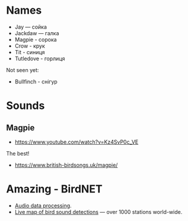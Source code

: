 # Names

* Jay — сойка
* Jackdaw — галка
* Magpie - сорока
* Crow - крук
* Tit - синиця
* Tutledove - горлиця

Not seen yet:

* Bullfinch - снігур

# Sounds

## Magpie

* https://www.youtube.com/watch?v=Kz4SvP0c_VE

The best!

* https://www.british-birdsongs.uk/magpie/

# Amazing - BirdNET

* [Audio data processing](https://github.com/kahst/BirdNET-Analyzer).
* [Live map of bird sound detections](https://app.birdweather.com/) — over 1000 stations world-wide.
